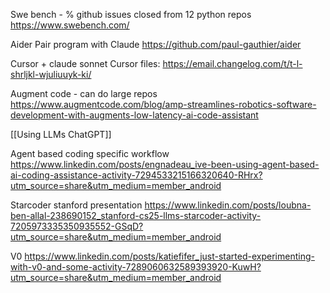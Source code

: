 
Swe bench - % github issues closed from 12 python repos
https://www.swebench.com/

Aider
Pair program with Claude
https://github.com/paul-gauthier/aider

Cursor + claude sonnet
Cursor files:
https://email.changelog.com/t/t-l-shrljkl-wjuliuuyk-ki/

Augment code - can do large repos
https://www.augmentcode.com/blog/amp-streamlines-robotics-software-development-with-augments-low-latency-ai-code-assistant

[[Using LLMs ChatGPT]]

Agent based coding specific workflow
https://www.linkedin.com/posts/engnadeau_ive-been-using-agent-based-ai-coding-assistance-activity-7294533215166320640-RHrx?utm_source=share&utm_medium=member_android

Starcoder stanford presentation
https://www.linkedin.com/posts/loubna-ben-allal-238690152_stanford-cs25-llms-starcoder-activity-7205973335350935552-GSqD?utm_source=share&utm_medium=member_android

V0
https://www.linkedin.com/posts/katiefifer_just-started-experimenting-with-v0-and-some-activity-7289060632589393920-KuwH?utm_source=share&utm_medium=member_android